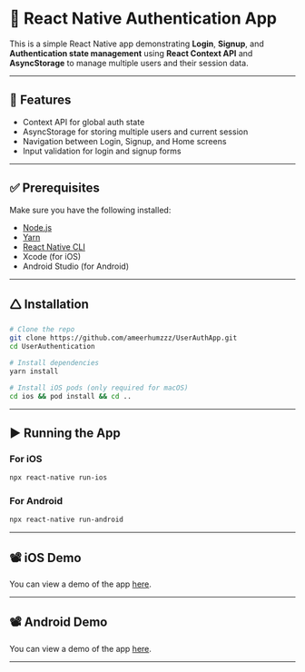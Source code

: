 # 🔐 React Native Authentication App

This is a simple React Native app demonstrating **Login**, **Signup**, and **Authentication state management** using **React Context API** and **AsyncStorage** to manage multiple users and their session data.

---

## 🔐 Features

- Context API for global auth state
- AsyncStorage for storing multiple users and current session
- Navigation between Login, Signup, and Home screens
- Input validation for login and signup forms

---

## ✅ Prerequisites

Make sure you have the following installed:

- [Node.js](https://nodejs.org/)
- [Yarn](https://classic.yarnpkg.com/en/docs/install/)
- [React Native CLI](https://reactnative.dev/docs/environment-setup)
- Xcode (for iOS)
- Android Studio (for Android)

---

## 🛆 Installation

```bash
# Clone the repo
git clone https://github.com/ameerhumzzz/UserAuthApp.git
cd UserAuthentication

# Install dependencies
yarn install

# Install iOS pods (only required for macOS)
cd ios && pod install && cd ..
```

---

## ▶️ Running the App

### For iOS

```bash
npx react-native run-ios
```

### For Android

```bash
npx react-native run-android
```

---

## 📽 iOS Demo

You can view a demo of the app [here](https://drive.google.com/file/d/1nrEvEN7BXKInIDNrKi5uJcSQ-9pj0TqA/view?usp=sharing).

---

## 📽 Android Demo

You can view a demo of the app [here](https://drive.google.com/file/d/1t9NablAMBP9MRBO-83CWjKtgzI1ZouCh/view?usp=sharing).

---
